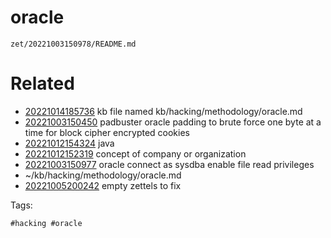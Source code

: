 # oracle

` zet/20221003150978/README.md `

# Related

- [20221014185736](/zet/20221014185736/README.md) kb file named kb/hacking/methodology/oracle.md
- [20221003150450](/zet/20221003150450/README.md) padbuster oracle padding to brute force one byte at a time for block cipher encrypted cookies
- [20221012154324](/zet/20221012154324/README.md) java
- [20221012152319](/zet/20221012152319/README.md) concept of company or organization
- [20221003150977](/zet/20221003150977/README.md) oracle connect as sysdba enable file read privileges
- ~/kb/hacking/methodology/oracle.md
- [20221005200242](/zet/20221005200242/README.md) empty zettels to fix

Tags:

    #hacking #oracle 
